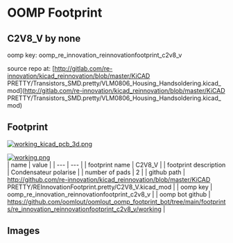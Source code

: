 # OOMP Footprint  
## C2V8_V  by none  
  
oomp key: oomp_re_innovation_reinnovationfootprint_c2v8_v  
  
source repo at: [http://gitlab.com/re-innovation/kicad_reinnovation/blob/master/KiCAD PRETTY/Transistors_SMD.pretty/VLM0806_Housing_Handsoldering.kicad_mod](http://gitlab.com/re-innovation/kicad_reinnovation/blob/master/KiCAD PRETTY/Transistors_SMD.pretty/VLM0806_Housing_Handsoldering.kicad_mod)  
## Footprint  
  
[![working_kicad_pcb_3d.png](working_kicad_pcb_3d_600.png)](working_kicad_pcb_3d.png)  
  
[![working.png](working_600.png)](working.png)  
| name | value | 
| --- | --- | 
| footprint name | C2V8_V | 
| footprint description | Condensateur polarise | 
| number of pads | 2 | 
| github path | http://github.com/re-innovation/kicad_reinnovation/blob/master/KiCAD PRETTY/REInnovationFootprint.pretty/C2V8_V.kicad_mod | 
| oomp key | oomp_re_innovation_reinnovationfootprint_c2v8_v | 
| oomp bot github | https://github.com/oomlout/oomlout_oomp_footprint_bot/tree/main/footprints/re_innovation_reinnovationfootprint_c2v8_v/working | 
## Images  
